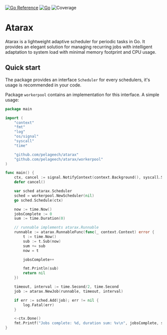 [![Go Reference](https://pkg.go.dev/badge/github.com/pelageech/atarax.svg)](https://pkg.go.dev/github.com/pelageech/atarax)
[![Go](https://github.com/pelageech/atarax/actions/workflows/go.yml/badge.svg?branch=master)](https://github.com/pelageech/atarax/actions/workflows/go.yml)
![Coverage](https://img.shields.io/badge/Coverage-66.9%25-yellow)

# Atarax
Atarax is a lightweight adaptive scheduler for periodic tasks in Go. It provides an elegant solution for managing recurring jobs with intelligent adaptation to system load with minimal memory footprint and CPU usage.

## Quick start

The package provides an interface `Scheduler` for every schedulers, it's usage is recommended in your code.

Package `workerpool` contains an implementation for this interface. A simple usage:

```go
package main

import (
	"context"
	"fmt"
	"log"
	"os/signal"
	"syscall"
	"time"

	"github.com/pelageech/atarax"
	"github.com/pelageech/atarax/workerpool"
)

func main() {
	ctx, cancel := signal.NotifyContext(context.Background(), syscall.SIGINT, syscall.SIGTERM)
	defer cancel()

	var sched atarax.Scheduler
	sched = workerpool.NewScheduler(nil)
	go sched.Schedule(ctx)

	now := time.Now()
	jobsComplete := 0
	sum := time.Duration(0)

	// runnable implements atarax.Runnable
	runnable := atarax.RunnableFunc(func(_ context.Context) error {
		t := time.Now()
		sub := t.Sub(now)
		sum += sub
		now = t

		jobsComplete++

		fmt.Println(sub)
		return nil
	})

	timeout, interval := time.Second/2, time.Second
	job := atarax.NewJob(runnable, timeout, interval)

	if err := sched.Add(job); err != nil {
		log.Fatal(err)
	}

	<-ctx.Done()
	fmt.Printf("Jobs complete: %d, duration sum: %v\n", jobsComplete, sum)
}
```
